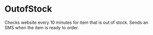 # OutofStock
Checks website every 10 minutes for item that is out of stock. Sends an SMS when the item is ready to order.
